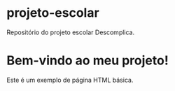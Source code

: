 # projeto-escolar
Repositório do projeto escolar Descomplica.
<!DOCTYPE html>
<html lang="pt">
<head>
    <meta charset="UTF-8">
    <meta name="viewport" content="width=device-width, initial-scale=1.0">
    <title>Atividade Prática</title>
</head>
<body>
    <h1>Bem-vindo ao meu projeto!</h1>
    <p>Este é um exemplo de página HTML básica.</p>
</body>
</html>